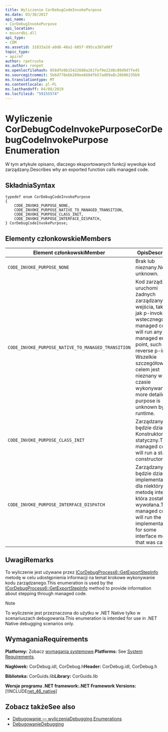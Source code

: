 ```yaml
---
title: Wyliczenie CorDebugCodeInvokePurpose
ms.date: 03/30/2017
api_name:
- CorDebugInvokePurpose
api_location:
- mscordbi.dll
api_type:
- COM
ms.assetid: 31833a2d-a0d6-48a1-b05f-995ca307a08f
topic_type:
- apiref
author: rpetrusha
ms.author: ronpet
ms.openlocfilehash: 858dfe9b15422680a261fef9e22d8c89d9d7fe45
ms.sourcegitcommit: 5b6d778ebb269ee6684fb57ad69a8c28b06235b9
ms.translationtype: MT
ms.contentlocale: pl-PL
ms.lasthandoff: 04/08/2019
ms.locfileid: "59155574"
---
```

# <a name="cordebugcodeinvokepurpose-enumeration"></a><span data-ttu-id="fe136-102">Wyliczenie CorDebugCodeInvokePurpose</span><span class="sxs-lookup"><span data-stu-id="fe136-102">CorDebugCodeInvokePurpose Enumeration</span></span>
<span data-ttu-id="fe136-103">W tym artykule opisano, dlaczego eksportowanych funkcji wywołuje kod zarządzany.</span><span class="sxs-lookup"><span data-stu-id="fe136-103">Describes why an exported function calls managed code.</span></span>  
  
## <a name="syntax"></a><span data-ttu-id="fe136-104">Składnia</span><span class="sxs-lookup"><span data-stu-id="fe136-104">Syntax</span></span>  
  
```  
typedef enum CorDebugCodeInvokePurpose  
{  
    CODE_INVOKE_PURPOSE_NONE,  
    CODE_INVOKE_PURPOSE_NATIVE_TO_MANAGED_TRANSITION,    
    CODE_INVOKE_PURPOSE_CLASS_INIT,  
    CODE_INVOKE_PURPOSE_INTERFACE_DISPATCH,  
} CorDebugCodeInvokePurpose;  
```  
  
## <a name="members"></a><span data-ttu-id="fe136-105">Elementy członkowskie</span><span class="sxs-lookup"><span data-stu-id="fe136-105">Members</span></span>  
  
|<span data-ttu-id="fe136-106">Element członkowski</span><span class="sxs-lookup"><span data-stu-id="fe136-106">Member</span></span>|<span data-ttu-id="fe136-107">Opis</span><span class="sxs-lookup"><span data-stu-id="fe136-107">Description</span></span>|  
|------------|-----------------|  
|`CODE_INVOKE_PURPOSE_NONE`|<span data-ttu-id="fe136-108">Brak lub nieznany.</span><span class="sxs-lookup"><span data-stu-id="fe136-108">None or unknown.</span></span>|  
|`CODE_INVOKE_PURPOSE_NATIVE_TO_MANAGED_TRANSITION`|<span data-ttu-id="fe136-109">Kod zarządzany uruchomi żadnych zarządzany punkt wejścia, takich jak p-invoke wstecznego.</span><span class="sxs-lookup"><span data-stu-id="fe136-109">The managed code will run any managed entry point, such as a reverse p-invoke.</span></span> <span data-ttu-id="fe136-110">Wszelkie szczegółowe celem jest nieznany w czasie wykonywania.</span><span class="sxs-lookup"><span data-stu-id="fe136-110">Any more detailed purpose is unknown by the runtime.</span></span>|  
|`CODE_INVOKE_PURPOSE_CLASS_INIT`|<span data-ttu-id="fe136-111">Zarządzany kod będzie działał Konstruktor statyczny.</span><span class="sxs-lookup"><span data-stu-id="fe136-111">The managed code will run a static constructor.</span></span>|  
|`CODE_INVOKE_PURPOSE_INTERFACE_DISPATCH`|<span data-ttu-id="fe136-112">Zarządzany kod będzie działał implementację dla niektórych metodę interfejsu, która została wywołana.</span><span class="sxs-lookup"><span data-stu-id="fe136-112">The managed code will run the implementation for some interface method that was called.</span></span>|  
  
## <a name="remarks"></a><span data-ttu-id="fe136-113">Uwagi</span><span class="sxs-lookup"><span data-stu-id="fe136-113">Remarks</span></span>  
 <span data-ttu-id="fe136-114">To wyliczenie jest używane przez [ICorDebugProcess6::GetExportStepInfo](../../../../docs/framework/unmanaged-api/debugging/icordebugprocess6-getexportstepinfo-method.md) metodę w celu udostępnienia informacji na temat krokowe wykonywanie kodu zarządzanego.</span><span class="sxs-lookup"><span data-stu-id="fe136-114">This enumeration is used by the [ICorDebugProcess6::GetExportStepInfo](../../../../docs/framework/unmanaged-api/debugging/icordebugprocess6-getexportstepinfo-method.md) method to provide information about stepping through managed code.</span></span>  
  
> [!NOTE]
>  <span data-ttu-id="fe136-115">To wyliczenie jest przeznaczona do użytku w .NET Native tylko w scenariuszach debugowania.</span><span class="sxs-lookup"><span data-stu-id="fe136-115">This enumeration is intended for use in .NET Native debugging scenarios only.</span></span>  
  
## <a name="requirements"></a><span data-ttu-id="fe136-116">Wymagania</span><span class="sxs-lookup"><span data-stu-id="fe136-116">Requirements</span></span>  
 <span data-ttu-id="fe136-117">**Platformy:** Zobacz [wymagania systemowe](../../../../docs/framework/get-started/system-requirements.md).</span><span class="sxs-lookup"><span data-stu-id="fe136-117">**Platforms:** See [System Requirements](../../../../docs/framework/get-started/system-requirements.md).</span></span>  
  
 <span data-ttu-id="fe136-118">**Nagłówek:** CorDebug.idl, CorDebug.h</span><span class="sxs-lookup"><span data-stu-id="fe136-118">**Header:** CorDebug.idl, CorDebug.h</span></span>  
  
 <span data-ttu-id="fe136-119">**Biblioteka:** CorGuids.lib</span><span class="sxs-lookup"><span data-stu-id="fe136-119">**Library:** CorGuids.lib</span></span>  
  
 **<span data-ttu-id="fe136-120">Wersje programu .NET framework:</span><span class="sxs-lookup"><span data-stu-id="fe136-120">.NET Framework Versions:</span></span>** [!INCLUDE[net_46_native](../../../../includes/net-46-native-md.md)]  
  
## <a name="see-also"></a><span data-ttu-id="fe136-121">Zobacz także</span><span class="sxs-lookup"><span data-stu-id="fe136-121">See also</span></span>

- [<span data-ttu-id="fe136-122">Debugowanie — wyliczenia</span><span class="sxs-lookup"><span data-stu-id="fe136-122">Debugging Enumerations</span></span>](../../../../docs/framework/unmanaged-api/debugging/debugging-enumerations.md)
- [<span data-ttu-id="fe136-123">Debugowanie</span><span class="sxs-lookup"><span data-stu-id="fe136-123">Debugging</span></span>](../../../../docs/framework/unmanaged-api/debugging/index.md)
